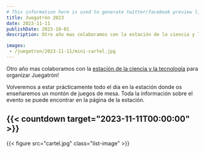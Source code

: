 ```yaml
---
# This information here is used to generate twitter/facebook preview links
title: Juegatrón 2023
date: 2023-11-11
publishDate: 2023-10-01
description: Otro año mas colaboramos con la estación de la ciencia y la tecnología para organizar Juegatrón!

images: 
 - /juegatron/2023-11-11/mini-cartel.jpg
---
```


Otro año mas colaboramos con la [estación de la ciencia y la tecnología](https://laestacioncyt.es/formacion/actividades/juegatron2023/) para organizar Juegatrón!

Volveremos a estar prácticamente todo el dia en la estación donde os enseñaremos un montón de juegos de mesa. Toda la información sobre el evento se puede encontrar en la página de la estación.

## {{< countdown target="2023-11-11T00:00:00" >}}

{{< figure src="cartel.jpg" class="list-image" >}}